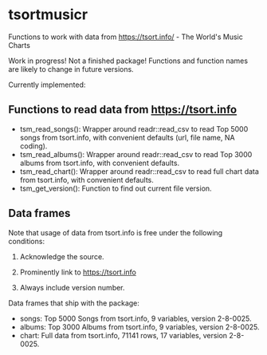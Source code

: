 # tsortmusicr
Functions to work with data from https://tsort.info/ - The World's Music Charts

Work in progress! Not a finished package! Functions and function names are likely to change in future versions. 

Currently implemented:

## Functions to read data from https://tsort.info

* tsm_read_songs(): Wrapper around readr::read_csv to read Top 5000 songs from tsort.info, with convenient defaults (url, file name, NA coding).
* tsm_read_albums(): Wrapper around readr::read_csv to read Top 3000 albums from tsort.info, with convenient defaults.
* tsm_read_chart(): Wrapper around readr::read_csv to read full chart data from tsort.info, with convenient defaults.
* tsm_get_version(): Function to find out current file version.

## Data frames

Note that usage of data from tsort.info is free under the following conditions:

1. Acknowledge the source.

2. Prominently link to https://tsort.info

3. Always include version number.

Data frames that ship with the package:

* songs: Top 5000 Songs from tsort.info, 9 variables, version 2-8-0025.
* albums: Top 3000 Albums from tsort.info, 9 variables, version 2-8-0025.
* chart: Full data from tsort.info, 71141 rows, 17 variables, version 2-8-0025.
